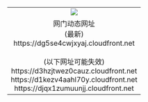 ﻿<table>
  <tr></tr>
  <tr><td colspan=2 align=center><img src="https://dg5se4cwjxyaj.cloudfront.net/Up/oGate.jpg" /></td></tr>
  <tr><td colspan=2 align=center>网门动态网址<br/>(最新)
<br>https://dg5se4cwjxyaj.cloudfront.net
<br/><br/>(以下网址可能失效)
<br>https://d3hzjtwez0cauz.cloudfront.net
<br>https://d1kezv4aahl70y.cloudfront.net
<br>https://djqx1zumuunjj.cloudfront.net
    </td>
  </tr>
</table>
